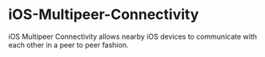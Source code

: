 # iOS-Multipeer-Connectivity
iOS Multipeer Connectivity allows nearby iOS devices to communicate with each other in a peer to peer fashion.
